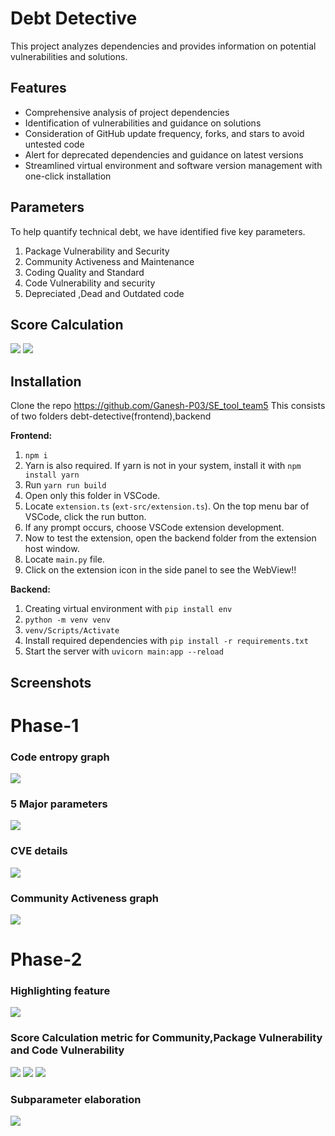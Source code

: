 # Debt Detective

This project analyzes dependencies and provides information on potential vulnerabilities and solutions.

## Features

- Comprehensive analysis of project dependencies
- Identification of vulnerabilities and guidance on solutions
- Consideration of GitHub update frequency, forks, and stars to avoid untested code
- Alert for deprecated dependencies and guidance on latest versions
- Streamlined virtual environment and software version management with one-click installation

## Parameters

To help quantify technical debt, we have identified five key parameters.

1. Package Vulnerability and Security
2. Community Activeness and Maintenance
3. Coding Quality and Standard
4. Code Vulnerability and security
5. Depreciated ,Dead and Outdated code

## Score Calculation

<p>
    <img src="Images/packageVulnerability.png">
    <img src="Images/communityActiveness.png">

</p>

## Installation

Clone the repo https://github.com/Ganesh-P03/SE_tool_team5
This consists of two folders debt-detective(frontend),backend

**Frontend:**

1. `npm i`
2. Yarn is also required. If yarn is not in your system, install it with `npm install yarn`
3. Run `yarn run build`
4. Open only this folder in VSCode.
5. Locate `extension.ts` (`ext-src/extension.ts`). On the top menu bar of VSCode, click the run button.
6. If any prompt occurs, choose VSCode extension development.
7. Now to test the extension, open the backend folder from the extension host window.
8. Locate `main.py` file.
9. Click on the extension icon in the side panel to see the WebView!!

**Backend:**

1. Creating virtual environment with `pip install env`
2. `python -m venv venv`
3. `venv/Scripts/Activate`
4. Install required dependencies with `pip install -r requirements.txt`
5. Start the server with `uvicorn main:app --reload`

## Screenshots

<p>
<h1>Phase-1</h1>
<h3>Code entropy graph</h3>
    <img src="Images/codeEntropyGraph.png">
<h3>5 Major parameters</h3>
    <img src="Images/colorCoding.png">
<h3>CVE details</h3>
    <img src="Images/CVE.png">
 <h3>Community Activeness graph</h3>
<img src="Images/activeness.png">
<h1>Phase-2</h1>
<h3>Highlighting feature</h3>
<img src="Images/code_highlighting.png">
<h3>Score Calculation metric for Community,Package Vulnerability and Code Vulnerability </h3>
    <img src="Images/com_score.png">
     <img src="Images/exp_Score.png">
    <img src="Images/vul_score.png">
<h3>Subparameter elaboration</h3>
 <img src="Images/comunity_sub.png">
</p>
